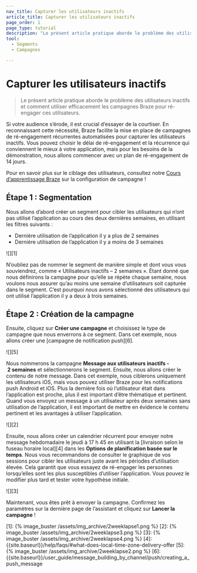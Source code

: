 ```yaml
---
nav_title: Capturer les utilisateurs inactifs
article_title: Capturer les utilisateurs inactifs
page_order: 1
page_type: tutorial
description: "Le présent article pratique aborde le problème des utilisateurs inactifs et comment utiliser efficacement les campagnes Braze pour ré-engager ces utilisateurs."
tool:
  - Segments
  - Campagnes

---
```


# Capturer les utilisateurs inactifs

> Le présent article pratique aborde le problème des utilisateurs inactifs et comment utiliser efficacement les campagnes Braze pour ré-engager ces utilisateurs.

Si votre audience s’érode, il est crucial d’essayer de la courtiser. En reconnaissant cette nécessité, Braze facilite la mise en place de campagnes de ré-engagement récurrentes automatisées pour capturer les utilisateurs inactifs. Vous pouvez choisir le délai de ré-engagement et la récurrence qui conviennent le mieux à votre application, mais pour les besoins de la démonstration, nous allons commencer avec un plan de ré-engagement de 14 jours.

Pour en savoir plus sur le ciblage des utilisateurs, consultez notre [Cours d’apprentissage Braze](https://learning.braze.com/campaign-setup-delivery-targeting-conversions) sur la configuration de campagne !

## Étape 1 : Segmentation

Nous allons d’abord créer un segment pour cibler les utilisateurs qui n’ont pas utilisé l’application au cours des deux dernières semaines, en utilisant les filtres suivants :

- Dernière utilisation de l’application il y a plus de 2 semaines
- Dernière utilisation de l’application il y a moins de 3 semaines

![][1]

N’oubliez pas de nommer le segment de manière simple et dont vous vous souviendrez, comme « Utilisateurs inactifs – 2 semaines ». Étant donné que nous définirons la campagne pour qu’elle se répète chaque semaine, nous voulons nous assurer qu’au moins une semaine d’utilisateurs soit capturée dans le segment. C’est pourquoi nous avons sélectionné des utilisateurs qui ont utilisé l’application il y a deux à trois semaines.

## Étape 2 : Création de la campagne

Ensuite, cliquez sur **Créer une campagne** et choisissez le type de campagne que nous enverrons à ce segment. Dans cet exemple, nous allons créer une [campagne de notification push][6].

![][5]

Nous nommerons la campagne **Message aux utilisateurs inactifs - 2 semaines** et sélectionnerons le segment. Ensuite, nous allons créer le contenu de notre message. Dans cet exemple, nous ciblerons uniquement les utilisateurs iOS, mais vous pouvez utiliser Braze pour les notifications push Android et iOS. Plus la dernière fois où l’utilisateur était dans l’application est proche, plus il est important d’être thématique et pertinent. Quand vous envoyez un message à un utilisateur après deux semaines sans utilisation de l’application, il est important de mettre en évidence le contenu pertinent et les avantages à utiliser l’application.

![][2]

Ensuite, nous allons créer un calendrier récurrent pour envoyer notre message hebdomadaire le jeudi à 17 h 45 en utilisant la [livraison selon le fuseau horaire local][4] dans les **Options de planification basée sur le temps**. Nous vous recommandons de consulter le graphique de vos sessions pour cibler les utilisateurs juste avant les périodes d’utilisation élevée. Cela garantit que vous essayez de ré-engager les personnes lorsqu’elles sont les plus susceptibles d’utiliser l’application. Vous pouvez le modifier plus tard et tester votre hypothèse initiale.

![][3]

Maintenant, vous êtes prêt à envoyer la campagne. Confirmez les paramètres sur la dernière page de l’assistant et cliquez sur **Lancer la campagne** !

[1]: {% image_buster /assets/img_archive/2weeklapse1.png %}
[2]: {% image_buster /assets/img_archive/2weeklapse3.png %}
[3]: {% image_buster /assets/img_archive/2weeklapse4.png %}
[4]: {{site.baseurl}}/help/faqs/#what-does-local-time-zone-delivery-offer
[5]: {% image_buster /assets/img_archive/2weeklapse2.png %}
[6]: {{site.baseurl}}/user_guide/message_building_by_channel/push/creating_a_push_message